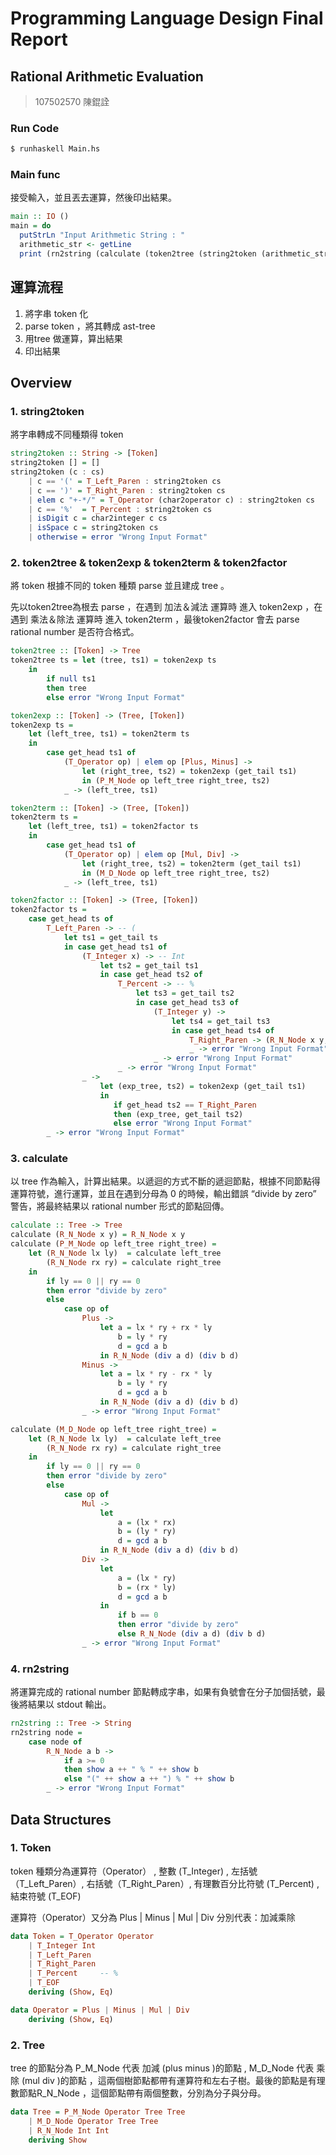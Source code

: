 # Programming Language Design Final Report

## **Rational Arithmetic Evaluation**

> 107502570 陳錕詮
>

### Run Code

```bash
$ runhaskell Main.hs
```

### Main func

接受輸入，並且丟去運算，然後印出結果。

```haskell
main :: IO ()
main = do
  putStrLn "Input Arithmetic String : "
  arithmetic_str <- getLine
  print (rn2string (calculate (token2tree (string2token (arithmetic_str) ) ) ) )
```

## 運算流程

1. 將字串 token 化
2. parse token ，將其轉成 ast-tree
3. 用tree 做運算，算出結果
4. 印出結果

## Overview

### 1. string2token

將字串轉成不同種類得 token

```haskell
string2token :: String -> [Token]
string2token [] = []
string2token (c : cs) 
    | c == '(' = T_Left_Paren : string2token cs
    | c == ')' = T_Right_Paren : string2token cs
    | elem c "+-*/" = T_Operator (char2operator c) : string2token cs
    | c == '%'  = T_Percent : string2token cs
    | isDigit c = char2integer c cs
    | isSpace c = string2token cs
    | otherwise = error "Wrong Input Format"
```

### 2. token2tree & token2exp & token2term & token2factor

將 token 根據不同的 token 種類 parse 並且建成 tree 。

先以token2tree為根去 parse ，在遇到 加法＆減法  運算時 進入 token2exp ，在遇到  乘法＆除法  運算時 進入 token2term ，最後token2factor 會去 parse rational number 是否符合格式。

```haskell
token2tree :: [Token] -> Tree
token2tree ts = let (tree, ts1) = token2exp ts
    in 
        if null ts1
        then tree
        else error "Wrong Input Format"

token2exp :: [Token] -> (Tree, [Token])
token2exp ts = 
    let (left_tree, ts1) = token2term ts
    in
        case get_head ts1 of
            (T_Operator op) | elem op [Plus, Minus] ->
                let (right_tree, ts2) = token2exp (get_tail ts1)
                in (P_M_Node op left_tree right_tree, ts2)
            _ -> (left_tree, ts1)

token2term :: [Token] -> (Tree, [Token])
token2term ts = 
    let (left_tree, ts1) = token2factor ts
    in 
        case get_head ts1 of
            (T_Operator op) | elem op [Mul, Div] -> 
                let (right_tree, ts2) = token2term (get_tail ts1)
                in (M_D_Node op left_tree right_tree, ts2)
            _ -> (left_tree, ts1)

token2factor :: [Token] -> (Tree, [Token])
token2factor ts = 
    case get_head ts of
        T_Left_Paren -> -- (
            let ts1 = get_tail ts
            in case get_head ts1 of 
                (T_Integer x) -> -- Int
                    let ts2 = get_tail ts1
                    in case get_head ts2 of
                        T_Percent -> -- %
                            let ts3 = get_tail ts2
                            in case get_head ts3 of
                                (T_Integer y) ->
                                    let ts4 = get_tail ts3
                                    in case get_head ts4 of 
                                        T_Right_Paren -> (R_N_Node x y, get_tail ts4) -- )
                                        _ -> error "Wrong Input Format"
                                _ -> error "Wrong Input Format"
                        _ -> error "Wrong Input Format"
                _ -> 
                    let (exp_tree, ts2) = token2exp (get_tail ts1)
                    in 
                       if get_head ts2 == T_Right_Paren 
                       then (exp_tree, get_tail ts2)
                       else error "Wrong Input Format"
        _ -> error "Wrong Input Format"
```

### 3. calculate

以 tree 作為輸入，計算出結果。以遞迴的方式不斷的遞迴節點，根據不同節點得運算符號，進行運算，並且在遇到分母為 0 的時候，輸出錯誤 “divide by zero” 警告，將最終結果以 rational number 形式的節點回傳。

```haskell
calculate :: Tree -> Tree
calculate (R_N_Node x y) = R_N_Node x y
calculate (P_M_Node op left_tree right_tree) = 
    let (R_N_Node lx ly)  = calculate left_tree 
        (R_N_Node rx ry) = calculate right_tree 
    in 
        if ly == 0 || ry == 0
        then error "divide by zero"
        else
            case op of 
                Plus -> 
                    let a = lx * ry + rx * ly
                        b = ly * ry
                        d = gcd a b   
                    in R_N_Node (div a d) (div b d)
                Minus -> 
                    let a = lx * ry - rx * ly
                        b = ly * ry
                        d = gcd a b 
                    in R_N_Node (div a d) (div b d)
                _ -> error "Wrong Input Format"

calculate (M_D_Node op left_tree right_tree) = 
    let (R_N_Node lx ly)  = calculate left_tree 
        (R_N_Node rx ry) = calculate right_tree 
    in
        if ly == 0 || ry == 0
        then error "divide by zero"
        else 
            case op of
                Mul -> 
                    let 
                        a = (lx * rx)
                        b = (ly * ry)
                        d = gcd a b
                    in R_N_Node (div a d) (div b d) 
                Div -> 
                    let
                        a = (lx * ry)
                        b = (rx * ly)
                        d = gcd a b
                    in 
                        if b == 0
                        then error "divide by zero"
                        else R_N_Node (div a d) (div b d)
                _ -> error "Wrong Input Format"
```

### 4. rn2string

將運算完成的 rational number 節點轉成字串，如果有負號會在分子加個括號，最後將結果以 stdout 輸出。

```haskell
rn2string :: Tree -> String 
rn2string node =
    case node of 
        R_N_Node a b -> 
            if a >= 0 
            then show a ++ " % " ++ show b
            else "(" ++ show a ++ ") % " ++ show b
        _ -> error "Wrong Input Format"
```

## Data Structures

### 1. Token

token 種類分為運算符（Operator） , 整數 (T_Integer) , 左括號（T_Left_Paren）, 右括號（T_Right_Paren）, 有理數百分比符號 (T_Percent) , 結束符號 (T_EOF)

運算符（Operator）又分為 Plus | Minus | Mul | Div 分別代表：加減乘除

```haskell
data Token = T_Operator Operator
    | T_Integer Int
    | T_Left_Paren 
    | T_Right_Paren
    | T_Percent     -- %
    | T_EOF
    deriving (Show, Eq)

data Operator = Plus | Minus | Mul | Div
    deriving (Show, Eq)
```

### 2. Tree

tree 的節點分為 P_M_Node 代表 加減 (plus minus )的節點 , M_D_Node 代表 乘除 (mul div )的節點 ，這兩個樹節點都帶有運算符和左右子樹。最後的節點是有理數節點R_N_Node ，這個節點帶有兩個整數，分別為分子與分母。

```haskell
data Tree = P_M_Node Operator Tree Tree
    | M_D_Node Operator Tree Tree
    | R_N_Node Int Int
    deriving Show
